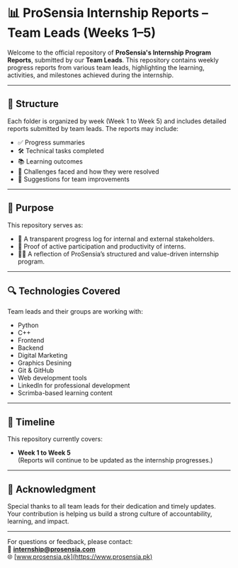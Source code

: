 # 📊 ProSensia Internship Reports – Team Leads (Weeks 1–5)

Welcome to the official repository of **ProSensia's Internship Program Reports**, submitted by our **Team Leads**. This repository contains weekly progress reports from various team leads, highlighting the learning, activities, and milestones achieved during the internship.

---

## 📁 Structure

Each folder is organized by week (Week 1 to Week 5) and includes detailed reports submitted by team leads. The reports may include:

- ✅ Progress summaries  
- 🛠️ Technical tasks completed  
- 📚 Learning outcomes  
- 🧠 Challenges faced and how they were resolved  
- 🧩 Suggestions for team improvements  

---

## 🎯 Purpose

This repository serves as:
- 📌 A transparent progress log for internal and external stakeholders.
- 🚀 Proof of active participation and productivity of interns.
- 🧑‍💻 A reflection of ProSensia’s structured and value-driven internship program.

---

## 🔍 Technologies Covered

Team leads and their groups are working with:
- Python
- C++
- Frontend
- Backend
- Digital Marketing
- Graphics Desining
- Git & GitHub
- Web development tools
- LinkedIn for professional development
- Scrimba-based learning content

---

## 📅 Timeline

This repository currently covers:
- **Week 1 to Week 5**  
(Reports will continue to be updated as the internship progresses.)

---

## 🤝 Acknowledgment

Special thanks to all team leads for their dedication and timely updates.  
Your contribution is helping us build a strong culture of accountability, learning, and impact.

---

For questions or feedback, please contact:  
📨 **internship@prosensia.com**  
🌐 [www.prosensia.pk](https://www.prosensia.pk)



